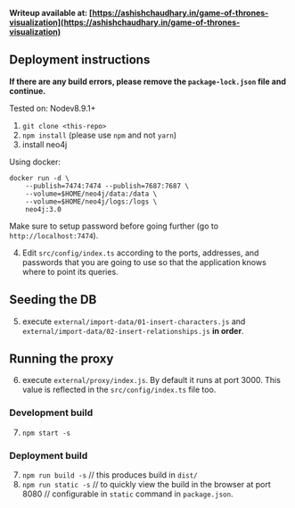 **Writeup available at: [https://ashishchaudhary.in/game-of-thrones-visualization](https://ashishchaudhary.in/game-of-thrones-visualization)**

## Deployment instructions

**If there are any build errors, please remove the `package-lock.json` file and continue.**

Tested on: Nodev8.9.1+

1. `git clone <this-repo>`
2. `npm install` (please use `npm` and not `yarn`)
3. install neo4j

Using docker:

```
docker run -d \
    --publish=7474:7474 --publish=7687:7687 \
    --volume=$HOME/neo4j/data:/data \
    --volume=$HOME/neo4j/logs:/logs \
    neo4j:3.0
```

Make sure to setup password before going further (go to `http://localhost:7474`).

4. Edit `src/config/index.ts` according to the ports, addresses, and passwords that you are going to use so that the application knows where to point its queries.

## Seeding the DB

5. execute `external/import-data/01-insert-characters.js` and `external/import-data/02-insert-relationships.js` **in order**.

## Running the proxy

6. execute `external/proxy/index.js`. By default it runs at port 3000. This value is reflected in the `src/config/index.ts` file too.

### Development build

7. `npm start -s`

### Deployment build

7. `npm run build -s` // this produces build in `dist/`
8. `npm run static -s` // to quickly view the build in the browser at port 8080 // configurable in `static` command in `package.json`.
